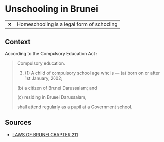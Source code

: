 # Unschooling in Brunei
| | |
|-|-|
| __✗__ | Homeschooling is a legal form of schooling |

## Context

According to the Compulsory Education Act :

> Compulsory education.
> 
> 3. (1) A child of compulsory school age who is —
> (a) born on or after 1st January, 2002;
> 
> (b) a citizen of Brunei Darussalam; and
> 
> (c) residing in Brunei Darussalam,
> 
> shall attend regularly as a pupil at a Government school.

## Sources

* [LAWS OF BRUNEI CHAPTER 211](https://www.moe.gov.bn/DocumentDownloads/Akta%20Pendidikan%20Wajib/Compulsary%20Education%20Act%20Revised%20Edition%202011.pdf)
